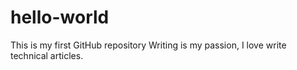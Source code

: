 # hello-world
This is my first GitHub repository
Writing is my passion, I love write technical articles.
